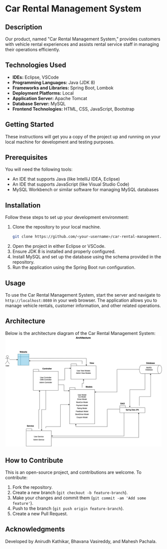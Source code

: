 
# Car Rental Management System

## Description
Our product, named "Car Rental Management System," provides customers with vehicle rental experiences and assists rental service staff in managing their operations efficiently.

## Technologies Used
- **IDEs:** Eclipse, VSCode
- **Programming Languages:** Java (JDK 8)
- **Frameworks and Libraries:** Spring Boot, Lombok
- **Deployment Platforms:** Local
- **Application Server:** Apache Tomcat
- **Database Server:** MySQL
- **Frontend Technologies:** HTML, CSS, JavaScript, Bootstrap

## Getting Started
These instructions will get you a copy of the project up and running on your local machine for development and testing purposes.

## Prerequisites
You will need the following tools:
- An IDE that supports Java (like IntelliJ IDEA, Eclipse)
- An IDE that supports JavaScript (like Visual Studio Code)
- MySQL Workbench or similar software for managing MySQL databases

## Installation
Follow these steps to set up your development environment:

1. Clone the repository to your local machine.
   ```bash
   git clone https://github.com/<your-username>/car-rental-management.git
   ```
2. Open the project in either Eclipse or VSCode.
3. Ensure JDK 8 is installed and properly configured.
4. Install MySQL and set up the database using the schema provided in the repository.
5. Run the application using the Spring Boot run configuration.

## Usage
To use the Car Rental Management System, start the server and navigate to `http://localhost:8080` in your web browser. The application allows you to manage vehicle rentals, customer information, and other related operations.

## Architecture
Below is the architecture diagram of the Car Rental Management System:
![Architecture Diagram](https://github.com/maheshp2580/car_rental_management/blob/main/CarRentalManagement/src/Architecture%20Diagram.jpg?raw=true)

## How to Contribute
This is an open-source project, and contributions are welcome. To contribute:

1. Fork the repository.
2. Create a new branch (`git checkout -b feature-branch`).
3. Make your changes and commit them (`git commit -am 'Add some feature'`).
4. Push to the branch (`git push origin feature-branch`).
5. Create a new Pull Request.

## Acknowledgments
Developed by Anirudh Kathikar, Bhavana Vasireddy, and Mahesh Pachala.

